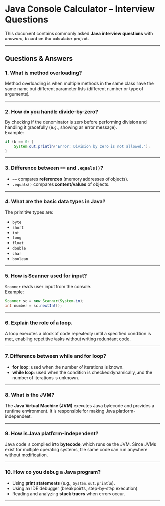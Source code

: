 # Java Console Calculator – Interview Questions

This document contains commonly asked **Java interview questions** with answers, based on the calculator project.

---

## Questions & Answers

### 1. What is method overloading?
Method overloading is when multiple methods in the same class have the same name but different parameter lists (different number or type of arguments).

---

### 2. How do you handle divide-by-zero?
By checking if the denominator is zero before performing division and handling it gracefully (e.g., showing an error message).  
Example:
```java
if (b == 0) {
    System.out.println("Error: Division by zero is not allowed.");
}
```

---

### 3. Difference between `==` and `.equals()`?
- `==` compares **references** (memory addresses of objects).
- `.equals()` compares **content/values** of objects.

---

### 4. What are the basic data types in Java?
The primitive types are:
- `byte`
- `short`
- `int`
- `long`
- `float`
- `double`
- `char`
- `boolean`

---

### 5. How is Scanner used for input?
`Scanner` reads user input from the console.  
Example:
```java
Scanner sc = new Scanner(System.in);
int number = sc.nextInt();
```

---

### 6. Explain the role of a loop.
A loop executes a block of code repeatedly until a specified condition is met, enabling repetitive tasks without writing redundant code.

---

### 7. Difference between while and for loop?
- **for loop**: used when the number of iterations is known.  
- **while loop**: used when the condition is checked dynamically, and the number of iterations is unknown.

---

### 8. What is the JVM?
The **Java Virtual Machine (JVM)** executes Java bytecode and provides a runtime environment. It is responsible for making Java platform-independent.

---

### 9. How is Java platform-independent?
Java code is compiled into **bytecode**, which runs on the JVM. Since JVMs exist for multiple operating systems, the same code can run anywhere without modification.

---

### 10. How do you debug a Java program?
- Using **print statements** (e.g., `System.out.println`).
- Using an IDE debugger (breakpoints, step-by-step execution).
- Reading and analyzing **stack traces** when errors occur.

---
